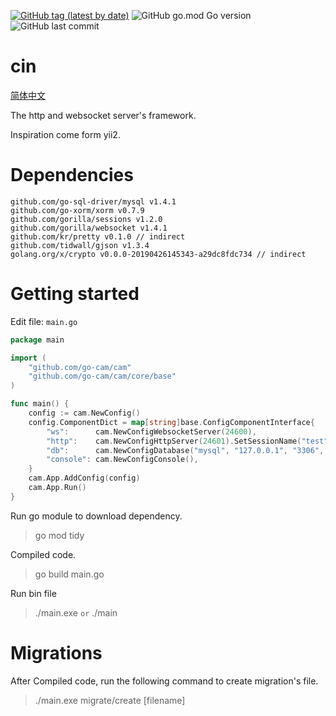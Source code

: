 [![GitHub tag (latest by date)](https://img.shields.io/github/v/tag/go-cam/cam)](https://github.com/go-cam/cam/tags)
![GitHub go.mod Go version](https://img.shields.io/github/go-mod/go-version/go-cam/cam?color=red)
![GitHub last commit](https://img.shields.io/github/last-commit/go-cam/cam)

# cin
[简体中文](https://github.com/go-cam/cam/blob/master/doc/README.zh-cn.md)

The http and websocket server's framework.

Inspiration come form yii2.

# Dependencies
	github.com/go-sql-driver/mysql v1.4.1
	github.com/go-xorm/xorm v0.7.9
	github.com/gorilla/sessions v1.2.0
	github.com/gorilla/websocket v1.4.1
	github.com/kr/pretty v0.1.0 // indirect
	github.com/tidwall/gjson v1.3.4
	golang.org/x/crypto v0.0.0-20190426145343-a29dc8fdc734 // indirect

# Getting started

Edit file:  `main.go`
```go
package main

import (
    "github.com/go-cam/cam"
    "github.com/go-cam/cam/core/base"
)

func main() {
	config := cam.NewConfig()
    config.ComponentDict = map[string]base.ConfigComponentInterface{
        "ws":      cam.NewConfigWebsocketServer(24600),
        "http":    cam.NewConfigHttpServer(24601).SetSessionName("test"),
        "db":      cam.NewConfigDatabase("mysql", "127.0.0.1", "3306", "cin", "root", "root"),
        "console": cam.NewConfigConsole(),
    }
    cam.App.AddConfig(config)
    cam.App.Run()
}
```

Run go module to download dependency. 
> go mod tidy

Compiled code.
> go build main.go

Run bin file
> ./main.exe  `or` ./main


# Migrations
After Compiled code, run the following command to create migration's file.
> ./main.exe migrate/create [filename]